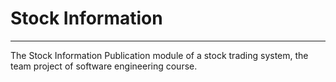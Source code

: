 # Stock Information

------------------------

The Stock Information Publication module of a stock trading system, the team project of software engineering course.

